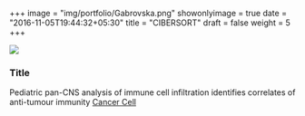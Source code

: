 +++
image = "img/portfolio/Gabrovska.png"
showonlyimage = true
date = "2016-11-05T19:44:32+05:30"
title = "CIBERSORT"
draft = false
weight = 5
+++
<!--more-->
![](/img/portfolio/Gabrovska.fig5.png)
###	Title
Pediatric pan-CNS analysis of immune cell infiltration identifies correlates of anti-tumour immunity
[Cancer Cell](https://www.nature.com/articles/s41467-020-18070-y)
